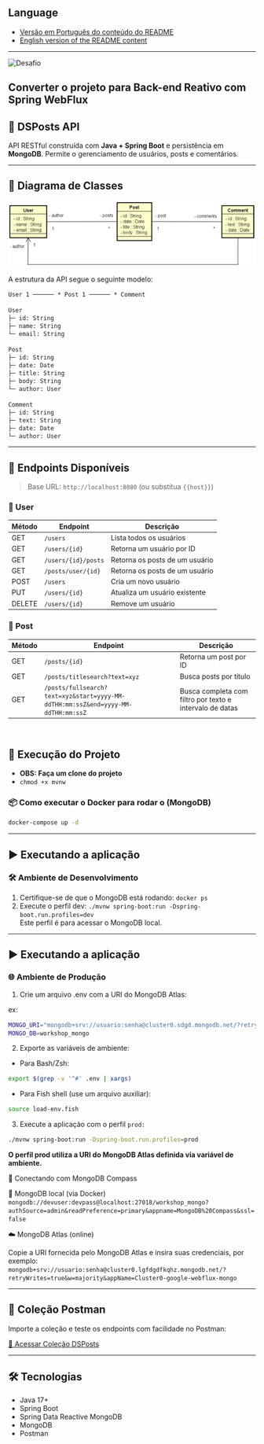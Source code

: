 ## Language
- [Versão em Português do conteúdo do README](README.md) <br/>
- [English version of the README content](README.us.md)
---
<p align="left">
  <img src="https://img.shields.io/static/v1?label=Objetivo:&message=Converter%20para%20WebFlux%20Reativo&color=8257E5&labelColor=000000" alt="Desafio" />
</p>

## Converter o projeto para Back-end Reativo com Spring WebFlux

## 📝 DSPosts API

API RESTful construída com **Java + Spring Boot** e persistência em **MongoDB**. Permite o gerenciamento de usuários, posts e comentários.

---

## 📐 Diagrama de Classes

![Diagrama](https://raw.githubusercontent.com/wekers/spring-webflux-mongodb/refs/heads/main/model-spring-mongodb.png)

A estrutura da API segue o seguinte modelo:

```
User 1 ────── * Post 1 ────── * Comment

User
├─ id: String
├─ name: String
└─ email: String

Post
├─ id: String
├─ date: Date
├─ title: String
├─ body: String
└─ author: User

Comment
├─ id: String
├─ text: String
├─ date: Date
└─ author: User
```

---

## 🚀 Endpoints Disponíveis

> Base URL: `http://localhost:8080` (ou substitua `{{host}}`)

### 👤 User

| Método | Endpoint | Descrição |
|--------|----------|-----------|
| GET    | `/users` | Lista todos os usuários |
| GET    | `/users/{id}` | Retorna um usuário por ID |
| GET    | `/users/{id}/posts` | Retorna os posts de um usuário |
| GET	 | `/posts/user/{id}`	| Retorna os posts de um usuário |
| POST   | `/users` | Cria um novo usuário |
| PUT    | `/users/{id}` | Atualiza um usuário existente |
| DELETE | `/users/{id}` | Remove um usuário |

### 📝 Post

| Método | Endpoint | Descrição |
|--------|----------|-----------|
| GET    | `/posts/{id}` | Retorna um post por ID |
| GET    | `/posts/titlesearch?text=xyz` | Busca posts por título |
| GET    | `/posts/fullsearch?text=xyz&start=yyyy-MM-ddTHH:mm:ssZ&end=yyyy-MM-ddTHH:mm:ssZ` | Busca completa com filtro por texto e intervalo de datas |
<br/>

## 🚀 Execução do Projeto

- **OBS: Faça um clone do projeto**
- `chmod +x mvnw`

### 📦 Como executar o Docker para rodar o (MongoDB)

```bash
docker-compose up -d
```

---

## ▶️ Executando a aplicação <br/>
### 🛠️ Ambiente de Desenvolvimento

1. Certifique-se de que o MongoDB está rodando:
```docker ps```
2. Execute o perfil dev:
```./mvnw spring-boot:run -Dspring-boot.run.profiles=dev```
<br/>Este perfil é para acessar o MongoDB local.

---

## ▶️ Executando a aplicação <br/>
### 🌐 Ambiente de Produção

1. Crie um arquivo .env com a URI do MongoDB Atlas:

ex:
```bash
MONGO_URI="mongodb+srv://usuario:senha@cluster0.sdgd.mongodb.net/?retryWrites=true&w=majority&appName=Cluster0-google-webflux-mongo"
MONGO_DB=workshop_mongo
```

2. Exporte as variáveis de ambiente:

* Para Bash/Zsh:

```bash
export $(grep -v '^#' .env | xargs)
```

* Para Fish shell (use um arquivo auxiliar):
```bash
source load-env.fish
```

3. Execute a aplicação com o perfil `prod:`
```bash
./mvnw spring-boot:run -Dspring-boot.run.profiles=prod
```
**O perfil prod utiliza a URI do MongoDB Atlas definida via variável de ambiente.**

💾 Conectando com MongoDB Compass

🔌 MongoDB local (via Docker)
`mongodb://devuser:devpass@localhost:27018/workshop_mongo?authSource=admin&readPreference=primary&appname=MongoDB%20Compass&ssl=false`

☁️ MongoDB Atlas (online)

Copie a URI fornecida pelo MongoDB Atlas e insira suas credenciais, por exemplo:
`mongodb+srv://usuario:senha@cluster0.lgfdgdfkqhz.mongodb.net/?retryWrites=true&w=majority&appName=Cluster0-google-webflux-mongo`

---

## 🔗 Coleção Postman

Importe a coleção e teste os endpoints com facilidade no Postman:

[📂 Acessar Coleção DSPosts](https://raw.githubusercontent.com/wekers/spring-webflux-mongodb/refs/heads/main/Workshop%20Webflux%20MongoDB.postman_collection.json)

---

## 🛠️ Tecnologias

- Java 17+
- Spring Boot
- Spring Data Reactive MongoDB
- MongoDB
- Postman


